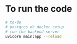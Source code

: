 # To run the code 
```bash
# to-do
# postgres db docker setup
# run the backend server
uvicorn main:app --reload
